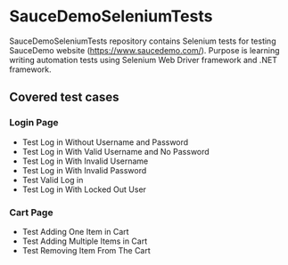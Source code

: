# SauceDemoSeleniumTests

SauceDemoSeleniumTests repository contains Selenium tests for testing SauceDemo website (https://www.saucedemo.com/). Purpose is learning writing automation tests using Selenium Web Driver framework and .NET framework.
## Covered test cases
### Login Page
- Test Log in Without Username and Password
- Test Log in With Valid Username and No Password
- Test Log in With Invalid Username
- Test Log in With Invalid Password
- Test Valid Log in
- Test Log in With Locked Out User
### Cart Page
- Test Adding One Item in Cart
- Test Adding Multiple Items in Cart
- Test Removing Item From The Cart